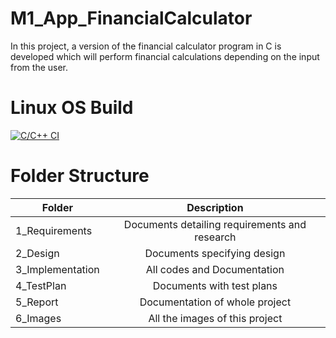 # M1_App_FinancialCalculator
In this project, a version of the financial calculator program in C is developed which will perform financial calculations depending on the input from the user.

# Linux OS Build
[![C/C++ CI](https://github.com/alrichroshan/M1_App_FinancialCalculator/actions/workflows/Linux.yml/badge.svg)](https://github.com/alrichroshan/M1_App_FinancialCalculator/actions/workflows/Linux.yml)

# Folder Structure
| Folder   |      Description     |  
|----------|:-------------:|
| 1_Requirements |  Documents detailing requirements and research |
| 2_Design |    Documents specifying design  | 
| 3_Implementation |   All codes and Documentation  |
| 4_TestPlan |  Documents with test plans |
| 5_Report |    Documentation of whole project  | 
| 6_Images |    All the images of this project  |
